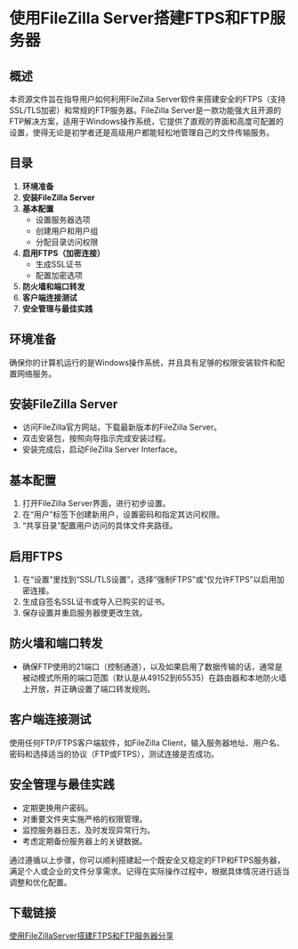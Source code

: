 # 使用FileZilla Server搭建FTPS和FTP服务器

## 概述

本资源文件旨在指导用户如何利用FileZilla Server软件来搭建安全的FTPS（支持SSL/TLS加密）和常规的FTP服务器。FileZilla Server是一款功能强大且开源的FTP解决方案，适用于Windows操作系统，它提供了直观的界面和高度可配置的设置，使得无论是初学者还是高级用户都能轻松地管理自己的文件传输服务。

## 目录

1. **环境准备**
2. **安装FileZilla Server**
3. **基本配置**
   - 设置服务器选项
   - 创建用户和用户组
   - 分配目录访问权限
4. **启用FTPS（加密连接）**
   - 生成SSL证书
   - 配置加密选项
5. **防火墙和端口转发**
6. **客户端连接测试**
7. **安全管理与最佳实践**

## 环境准备

确保你的计算机运行的是Windows操作系统，并且具有足够的权限安装软件和配置网络服务。

## 安装FileZilla Server

- 访问FileZilla官方网站，下载最新版本的FileZilla Server。
- 双击安装包，按照向导指示完成安装过程。
- 安装完成后，启动FileZilla Server Interface。

## 基本配置

1. 打开FileZilla Server界面，进行初步设置。
2. 在“用户”标签下创建新用户，设置密码和指定其访问权限。
3. “共享目录”配置用户访问的具体文件夹路径。

## 启用FTPS

1. 在“设置”里找到“SSL/TLS设置”，选择“强制FTPS”或“仅允许FTPS”以启用加密连接。
2. 生成自签名SSL证书或导入已购买的证书。
3. 保存设置并重启服务器使更改生效。

## 防火墙和端口转发

- 确保FTP使用的21端口（控制通道），以及如果启用了数据传输的话，通常是被动模式所用的端口范围（默认是从49152到65535）在路由器和本地防火墙上开放，并正确设置了端口转发规则。

## 客户端连接测试

使用任何FTP/FTPS客户端软件，如FileZilla Client，输入服务器地址、用户名、密码和选择适当的协议（FTP或FTPS），测试连接是否成功。

## 安全管理与最佳实践

- 定期更换用户密码。
- 对重要文件夹实施严格的权限管理。
- 监控服务器日志，及时发现异常行为。
- 考虑定期备份服务器上的关键数据。

通过遵循以上步骤，你可以顺利搭建起一个既安全又稳定的FTP和FTPS服务器，满足个人或企业的文件分享需求。记得在实际操作过程中，根据具体情况进行适当调整和优化配置。

## 下载链接

[使用FileZillaServer搭建FTPS和FTP服务器分享](https://pan.quark.cn/s/15cf888d7f4b)